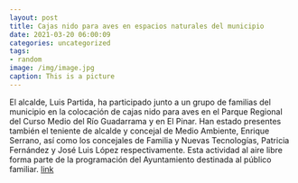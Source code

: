 ```yaml
---
layout: post
title: Cajas nido para aves en espacios naturales del municipio
date: 2021-03-20 06:00:09
categories: uncategorized
tags:
- random
image: /img/image.jpg
caption: This is a picture
---
```

El alcalde, Luis Partida, ha participado junto a un grupo de familias del municipio en la colocación de cajas nido para aves en el Parque Regional del Curso Medio del Río Guadarrama y en El Pinar. Han estado presentes también el teniente de alcalde y concejal de Medio Ambiente, Enrique Serrano, así como los concejales de Familia y Nuevas Tecnologías, Patricia Fernández y José Luis López respectivamente. Esta actividad al aire libre forma parte de la programación del Ayuntamiento destinada al público familiar. [link](https://www.ayto-villacanada.es/tu-ayuntamiento/cajas-nido-para-aves-en-espacios-naturales-del-municipio/)
